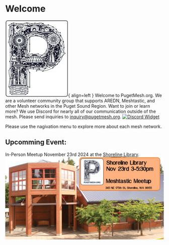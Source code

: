 # Welcome

![Puget Mesh Logo](static/PugetMeshLogo_200.png){ align=left }
Welcome to PugetMesh.org. We are a volunteer community group that supports AREDN, Meshtastic, and other Mesh networks in the Puget Sound Region. Want to join or learn more? We use Discord for nearly all of our communication outside of the mesh. Please send inquiries to inquiry@pugetmesh.org. 
[![Discord Widget](https://discord.com/api/guilds/1291139029814739084/widget.png?style=banner2)](https://discord.gg/ANvUg3AyZt)

Please use the nagivation menu to explore more about each mesh network. 


## Upcomming Event:
In-Person Meetup November 23rd 2024 at the [Shoreline Library](https://maps.app.goo.gl/B4RmdBR16wtdEE3Q7). 
![November Meshtastic Meetup](media/23Nov2024_Meshtastic_Meetup.png)